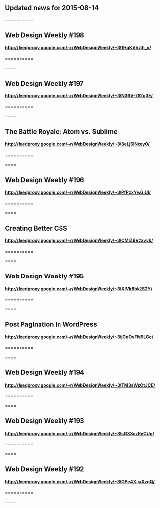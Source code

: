 ## Updated news for 2015-08-14 

==========
## Web Design Weekly #198
#### http://feedproxy.google.com/~r/WebDesignWeekly/~3/1HqKVhzth_o/

==========

====
## Web Design Weekly #197
#### http://feedproxy.google.com/~r/WebDesignWeekly/~3/N36V-782g3E/

==========

====
## The Battle Royale: Atom vs. Sublime
#### http://feedproxy.google.com/~r/WebDesignWeekly/~3/3eLj6INcey0/

==========

====
## Web Design Weekly #196
#### http://feedproxy.google.com/~r/WebDesignWeekly/~3/PfPzxYwGiUI/

==========

====
## Creating Better CSS
#### http://feedproxy.google.com/~r/WebDesignWeekly/~3/CMlZ9V2xvvk/

==========

====
## Web Design Weekly #195
#### http://feedproxy.google.com/~r/WebDesignWeekly/~3/XIVk8bk2S2Y/

==========

====
## Post Pagination in WordPress
#### http://feedproxy.google.com/~r/WebDesignWeekly/~3/jGqOvFM9LGc/

==========

====
## Web Design Weekly #194
#### http://feedproxy.google.com/~r/WebDesignWeekly/~3/TM3sWpOtJCE/

==========

====
## Web Design Weekly #193
#### http://feedproxy.google.com/~r/WebDesignWeekly/~3/sGX3czNeCUg/

==========

====
## Web Design Weekly #192
#### http://feedproxy.google.com/~r/WebDesignWeekly/~3/OPe4X-wXzgQ/

==========

====
